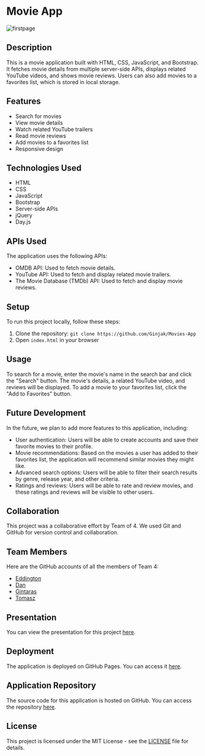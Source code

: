 # Movie App

![firstpage](https://github.com/Ginjak/Movies-App/assets/63518444/c3a1c0f9-48dc-46fd-958e-73c8b54063cc)

## Description

This is a movie application built with HTML, CSS, JavaScript, and Bootstrap. It fetches movie details from multiple server-side APIs, displays related YouTube videos, and shows movie reviews. Users can also add movies to a favorites list, which is stored in local storage.

## Features

- Search for movies
- View movie details
- Watch related YouTube trailers
- Read movie reviews
- Add movies to a favorites list
- Responsive design

## Technologies Used

- HTML
- CSS
- JavaScript
- Bootstrap
- Server-side APIs
- jQuery
- Day.js

## APIs Used

The application uses the following APIs:

- OMDB API: Used to fetch movie details.
- YouTube API: Used to fetch and display related movie trailers.
- The Movie Database (TMDb) API: Used to fetch and display movie reviews.

## Setup

To run this project locally, follow these steps:

1. Clone the repository: `git clone https://github.com/Ginjak/Movies-App`
2. Open `index.html` in your browser

## Usage

To search for a movie, enter the movie's name in the search bar and click the "Search" button. The movie's details, a related YouTube video, and reviews will be displayed. To add a movie to your favorites list, click the "Add to Favorites" button.

## Future Development

In the future, we plan to add more features to this application, including:

- User authentication: Users will be able to create accounts and save their favorite movies to their profile.
- Movie recommendations: Based on the movies a user has added to their favorites list, the application will recommend similar movies they might like.
- Advanced search options: Users will be able to filter their search results by genre, release year, and other criteria.
- Ratings and reviews: Users will be able to rate and review movies, and these ratings and reviews will be visible to other users.

## Collaboration

This project was a collaborative effort by Team of 4. We used Git and GitHub for version control and collaboration.

## Team Members

Here are the GitHub accounts of all the members of Team 4:

- [Eddington](https://github.com/eampofu)
- [Dan](https://github.com/dansora)
- [Gintaras](https://github.com/Ginjak)
- [Tomasz](https://github.com/dudi62)

## Presentation

You can view the presentation for this project [here](https://docs.google.com/presentation/d/1dlJJAUs6qXuXDptzixbLxfVzo9etmKgptF3lXWxPOj0/edit?usp=sharing).

## Deployment

The application is deployed on GitHub Pages. You can access it [here](https://ginjak.github.io/Movies-App/).

## Application Repository

The source code for this application is hosted on GitHub. You can access the repository [here](https://github.com/Ginjak/Movies-App).

## License

This project is licensed under the MIT License - see the [LICENSE](LICENSE) file for details.